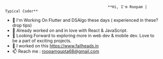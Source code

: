                                                    **Hi, I'm Roopam | Typical Coder**

- 👋 I'm Working On Flutter and DSAlgo these days ( experienced in these? drop tips)
- 👀 Already worked on and in love with React & JavaScript.
- 🌱 Looking Forward to exploring more in web dev & mobile dev. Love to be a part of exciting projects.
- 💞️ I worked on this https://www.failheads.in
- 📫 Reach me : roopamgupta68@gmail.com

<!---
whoroopamgupta/whoroopamgupta is a ✨ special ✨ repository because its `README.md` (this file) appears on your GitHub profile.
You can click the Preview link to take a look at your changes.
--->
